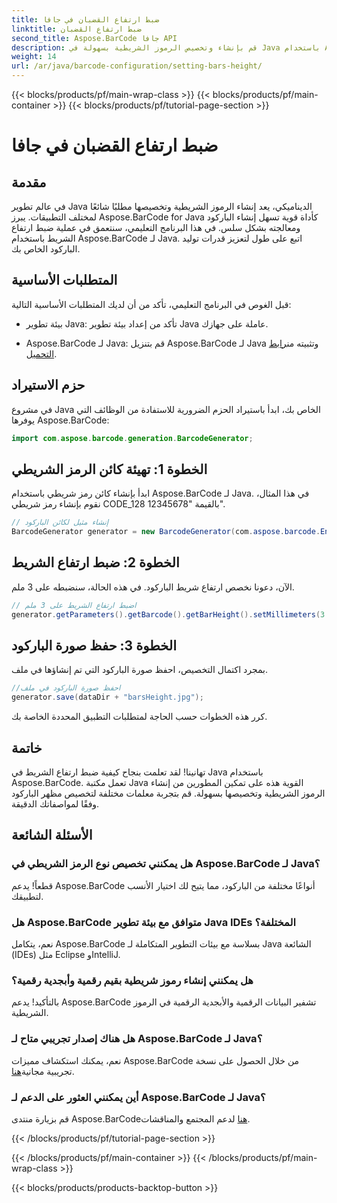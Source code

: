 ```yaml
---
title: ضبط ارتفاع القضبان في جافا
linktitle: ضبط ارتفاع القضبان
second_title: Aspose.BarCode جافا API
description: قم بإنشاء وتخصيص الرموز الشريطية بسهولة في Java باستخدام Aspose.BarCode. قم بتعيين ارتفاع الشريط واختيار الأنواع وتعزيز قدرات التطبيق الخاص بك.
weight: 14
url: /ar/java/barcode-configuration/setting-bars-height/
---
```


{{< blocks/products/pf/main-wrap-class >}}
{{< blocks/products/pf/main-container >}}
{{< blocks/products/pf/tutorial-page-section >}}

# ضبط ارتفاع القضبان في جافا


## مقدمة

في عالم تطوير Java الديناميكي، يعد إنشاء الرموز الشريطية وتخصيصها مطلبًا شائعًا لمختلف التطبيقات. يبرز Aspose.BarCode for Java كأداة قوية تسهل إنشاء الباركود ومعالجته بشكل سلس. في هذا البرنامج التعليمي، سنتعمق في عملية ضبط ارتفاع الشريط باستخدام Aspose.BarCode لـ Java. اتبع على طول لتعزيز قدرات توليد الباركود الخاص بك.

## المتطلبات الأساسية

قبل الغوص في البرنامج التعليمي، تأكد من أن لديك المتطلبات الأساسية التالية:

- بيئة تطوير Java: تأكد من إعداد بيئة تطوير Java عاملة على جهازك.

-  Aspose.BarCode لـ Java: قم بتنزيل Aspose.BarCode لـ Java وتثبيته من[رابط التحميل](https://releases.aspose.com/barcode/java/).

## حزم الاستيراد

في مشروع Java الخاص بك، ابدأ باستيراد الحزم الضرورية للاستفادة من الوظائف التي يوفرها Aspose.BarCode:

```java
import com.aspose.barcode.generation.BarcodeGenerator;
```

## الخطوة 1: تهيئة كائن الرمز الشريطي

ابدأ بإنشاء كائن رمز شريطي باستخدام Aspose.BarCode لـ Java. في هذا المثال، نقوم بإنشاء رمز شريطي CODE_128 بالقيمة "12345678".

```java
// إنشاء مثيل لكائن الباركود
BarcodeGenerator generator = new BarcodeGenerator(com.aspose.barcode.EncodeTypes.CODE_128, "12345678");
```

## الخطوة 2: ضبط ارتفاع الشريط

الآن، دعونا نخصص ارتفاع شريط الباركود. في هذه الحالة، سنضبطه على 3 ملم.

```java
// اضبط ارتفاع الشريط على 3 ملم
generator.getParameters().getBarcode().getBarHeight().setMillimeters(3.0f);
```

## الخطوة 3: حفظ صورة الباركود

بمجرد اكتمال التخصيص، احفظ صورة الباركود التي تم إنشاؤها في ملف.

```java
//احفظ صورة الباركود في ملف
generator.save(dataDir + "barsHeight.jpg");
```

كرر هذه الخطوات حسب الحاجة لمتطلبات التطبيق المحددة الخاصة بك.

## خاتمة

تهانينا! لقد تعلمت بنجاح كيفية ضبط ارتفاع الشريط في Java باستخدام Aspose.BarCode. تعمل مكتبة Java القوية هذه على تمكين المطورين من إنشاء الرموز الشريطية وتخصيصها بسهولة. قم بتجربة معلمات مختلفة لتخصيص مظهر الباركود وفقًا لمواصفاتك الدقيقة.

## الأسئلة الشائعة

### هل يمكنني تخصيص نوع الرمز الشريطي في Aspose.BarCode لـ Java؟
قطعاً! يدعم Aspose.BarCode أنواعًا مختلفة من الباركود، مما يتيح لك اختيار الأنسب لتطبيقك.

### هل Aspose.BarCode متوافق مع بيئة تطوير Java IDEs المختلفة؟
نعم، يتكامل Aspose.BarCode بسلاسة مع بيئات التطوير المتكاملة لـ Java الشائعة (IDEs) مثل Eclipse وIntelliJ.

### هل يمكنني إنشاء رموز شريطية بقيم رقمية وأبجدية رقمية؟
بالتأكيد! يدعم Aspose.BarCode تشفير البيانات الرقمية والأبجدية الرقمية في الرموز الشريطية.

### هل هناك إصدار تجريبي متاح لـ Aspose.BarCode لـ Java؟
 نعم، يمكنك استكشاف مميزات Aspose.BarCode من خلال الحصول على نسخة تجريبية مجانية[هنا](https://releases.aspose.com/).

### أين يمكنني العثور على الدعم لـ Aspose.BarCode لـ Java؟
 قم بزيارة منتدى Aspose.BarCode[هنا](https://forum.aspose.com/c/barcode/13) لدعم المجتمع والمناقشات.


{{< /blocks/products/pf/tutorial-page-section >}}

{{< /blocks/products/pf/main-container >}}
{{< /blocks/products/pf/main-wrap-class >}}

{{< blocks/products/products-backtop-button >}}

